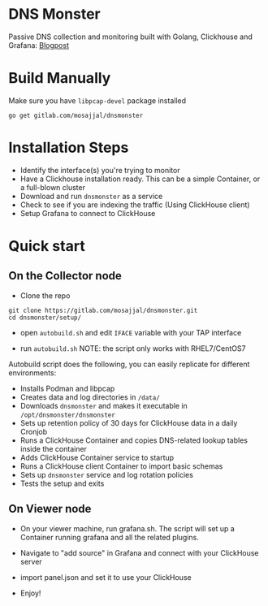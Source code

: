 # DNS Monster

Passive DNS collection and monitoring built with Golang, Clickhouse and Grafana: [Blogpost](https://blog.n0p.me/dnsmonster/)

# Build Manually

Make sure you have `libpcap-devel` package installed

`go get gitlab.com/mosajjal/dnsmonster`

# Installation Steps

* Identify the interface(s) you're trying to monitor
* Have a Clickhouse installation ready. This can be a simple Container, or a full-blown cluster
* Download and run `dnsmonster` as a service
* Check to see if you are indexing the traffic (Using ClickHouse client)
* Setup Grafana to connect to ClickHouse

# Quick start

## On the Collector node

* Clone the repo
```
git clone https://gitlab.com/mosajjal/dnsmonster.git
cd dnsmonster/setup/
```

* open `autobuild.sh` and edit `IFACE` variable with your TAP interface 

* run `autobuild.sh` NOTE: the script only works with RHEL7/CentOS7

Autobuild script does the following, you can easily replicate for different environments:
 - Installs Podman and libpcap
 - Creates data and log directories in `/data/`
 - Downloads `dnsmonster` and makes it executable in `/opt/dnsmonster/dnsmonster`
 - Sets up retention policy of 30 days for ClickHouse data in a daily Cronjob
 - Runs a ClickHouse Container and copies DNS-related lookup tables inside the container
 - Adds ClickHouse Container service to startup
 - Runs a ClickHouse client Container to import basic schemas
 - Sets up `dnsmonster` service and log rotation policies 
 - Tests the setup and exits

## On Viewer node

* On your viewer machine, run grafana.sh. The script will set up a Container running grafana and all the related plugins.

* Navigate to "add source" in Grafana and connect with your ClickHouse server

* import panel.json and set it to use your ClickHouse

* Enjoy!
